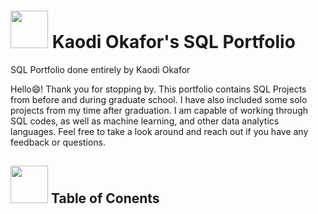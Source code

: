 # <img src="https://github.com/kaodi1999/SQL-Portfolio-KO/assets/88451981/9f474418-01e4-4271-86bc-614f903fa72e" height="60" width="60"> Kaodi Okafor's SQL Portfolio
SQL Portfolio done entirely by Kaodi Okafor

Hello😄! Thank you for stopping by. This portfolio contains SQL Projects from before and during graduate school. I have also included some solo projects from my time after graduation. I am capable of working through SQL codes, as well as machine learning, and other data analytics languages. Feel free to take a look around and reach out if you have any feedback or questions.

## <img src="https://github.com/kaodi1999/SQL-Portfolio-KO/assets/88451981/1a494126-8768-46c2-a3fd-48d0df42f816" height="60" width="60"> Table of Conents
